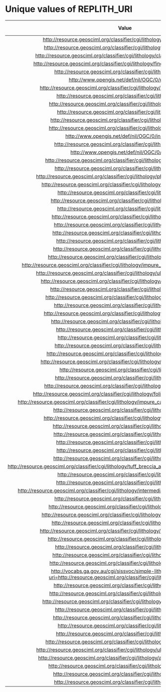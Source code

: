 
Unique values of REPLITH_URI
============================

|Value|Number of Occurrences|
| :---: | :---: |
|http://resource.geosciml.org/classifier/cgi/lithology/metamorphic_rock|14409|
|http://resource.geosciml.org/classifier/cgi/lithology/sedimentary_rock|9768|
|http://resource.geosciml.org/classifier/cgi/lithology/clastic_sedimentary_rock|7791|
|http://resource.geosciml.org/classifier/cgi/lithology/fine_grained_igneous_rock|7697|
|http://resource.geosciml.org/classifier/cgi/lithology/granitoid|5677|
|http://www.opengis.net/def/nil/OGC/0/unknown|5313|
|http://resource.geosciml.org/classifier/cgi/lithology/sedimentary_material|4287|
|http://resource.geosciml.org/classifier/cgi/lithology/granite|4249|
|http://resource.geosciml.org/classifier/cgi/lithology/igneous_rock|4219|
|http://resource.geosciml.org/classifier/cgi/lithology/gneiss|4095|
|http://resource.geosciml.org/classifier/cgi/lithology/granodiorite|2904|
|http://resource.geosciml.org/classifier/cgi/lithology/doleritic_rock|2597|
|http://www.opengis.net/def/nil/OGC/0/inapplicable|2536|
|http://resource.geosciml.org/classifier/cgi/lithology/quartzite|1809|
|http://www.opengis.net/def/nil/OGC/0/missing|1650|
|http://resource.geosciml.org/classifier/cgi/lithology/clastic_sediment|1328|
|http://resource.geosciml.org/classifier/cgi/lithology/andesite|1062|
|http://resource.geosciml.org/classifier/cgi/lithology/phaneritic_igneous_rock|1053|
|http://resource.geosciml.org/classifier/cgi/lithology/basic_igneous_rock|1010|
|http://resource.geosciml.org/classifier/cgi/lithology/basalt|976|
|http://resource.geosciml.org/classifier/cgi/lithology/orthogneiss|928|
|http://resource.geosciml.org/classifier/cgi/lithology/diorite|864|
|http://resource.geosciml.org/classifier/cgi/lithology/paragneiss|853|
|http://resource.geosciml.org/classifier/cgi/lithology/sediment|824|
|http://resource.geosciml.org/classifier/cgi/lithology/monzonite|672|
|http://resource.geosciml.org/classifier/cgi/lithology/gabbro|645|
|http://resource.geosciml.org/classifier/cgi/lithology/migmatite|612|
|http://resource.geosciml.org/classifier/cgi/lithology/gabbroic_rock|432|
|http://resource.geosciml.org/classifier/cgi/lithology/impure_carbonate_sedimentary_rock|432|
|http://resource.geosciml.org/classifier/cgi/lithology/ultramafic_igneous_rock|355|
|http://resource.geosciml.org/classifier/cgi/lithology/acidic_igneous_rock|346|
|http://resource.geosciml.org/classifier/cgi/lithology/dioritic_rock|273|
|http://resource.geosciml.org/classifier/cgi/lithology/monzonitic_rock|270|
|http://resource.geosciml.org/classifier/cgi/lithology/porphyry|208|
|http://resource.geosciml.org/classifier/cgi/lithology/clastic_sandstone|207|
|http://resource.geosciml.org/classifier/cgi/lithology/amphibolite|203|
|http://resource.geosciml.org/classifier/cgi/lithology/tonalite|203|
|http://resource.geosciml.org/classifier/cgi/lithology/schist|160|
|http://resource.geosciml.org/classifier/cgi/lithology/basanite|159|
|http://resource.geosciml.org/classifier/cgi/lithology/tholeiitic_basalt|151|
|http://resource.geosciml.org/classifier/cgi/lithology/quartz_monzodiorite|141|
|http://resource.geosciml.org/classifier/cgi/lithology/rock|136|
|http://resource.geosciml.org/classifier/cgi/lithology/trachyte|135|
|http://resource.geosciml.org/classifier/cgi/lithology/clastic_mudstone|132|
|http://resource.geosciml.org/classifier/cgi/lithology/foliated_metamorphic_rock|120|
|http://resource.geosciml.org/classifier/cgi/lithology/impure_calcareous_carbonate_sediment|117|
|http://resource.geosciml.org/classifier/cgi/lithology/diamictite|109|
|http://resource.geosciml.org/classifier/cgi/lithology/quartz_monzonite|102|
|http://resource.geosciml.org/classifier/cgi/lithology/trachytoid|102|
|http://resource.geosciml.org/classifier/cgi/lithology/tephritoid|92|
|http://resource.geosciml.org/classifier/cgi/lithology/syenite|91|
|http://resource.geosciml.org/classifier/cgi/lithology/marble|89|
|http://resource.geosciml.org/classifier/cgi/lithology/limestone|62|
|http://resource.geosciml.org/classifier/cgi/lithology/tuff_breccia_agglomerate_or_pyroclastic_breccia|52|
|http://resource.geosciml.org/classifier/cgi/lithology/dacite|49|
|http://resource.geosciml.org/classifier/cgi/lithology/phyllite|48|
|http://resource.geosciml.org/classifier/cgi/lithology/intermediate_composition_igneous_rock|46|
|http://resource.geosciml.org/classifier/cgi/lithology/granulite|45|
|http://resource.geosciml.org/classifier/cgi/lithology/quartz_diorite|44|
|http://resource.geosciml.org/classifier/cgi/lithology/compound_material|35|
|http://resource.geosciml.org/classifier/cgi/lithology/phonolitoid|33|
|http://resource.geosciml.org/classifier/cgi/lithology/clastic_conglomerate|30|
|http://resource.geosciml.org/classifier/cgi/lithology/mylonitic_rock|18|
|http://resource.geosciml.org/classifier/cgi/lithology/hornfels|18|
|http://resource.geosciml.org/classifier/cgi/lithology/pyroxenite|18|
|http://resource.geosciml.org/classifier/cgi/lithology/syenogranite|13|
|http://vocabs.ga.gov.au/cgi/sissvoc/simple-lithology/resource?uri=http://resource.geosciml.org/classifier/cgi/lithology/tephritoid|10|
|http://resource.geosciml.org/classifier/cgi/lithology/granofels|9|
|http://resource.geosciml.org/classifier/cgi/lithology/monzodiorite|8|
|http://resource.geosciml.org/classifier/cgi/lithology/monzodioritic_rock|6|
|http://resource.geosciml.org/classifier/cgi/lithology/dioritoid|5|
|http://resource.geosciml.org/classifier/cgi/lithology/pegmatite|4|
|http://resource.geosciml.org/classifier/cgi/lithology/tuffite|3|
|http://resource.geosciml.org/classifier/cgi/lithology/rhyolite|3|
|http://resource.geosciml.org/classifier/cgi/lithology/pyroclastic_rock|2|
|http://resource.geosciml.org/classifier/cgi/lithology/ultrabasic_igneous_rock|2|
|http://resource.geosciml.org/classifier/cgi/lithology/alkali_feldspar_rhyolite|2|
|http://resource.geosciml.org/classifier/cgi/lithology/monzogabbro|1|
|http://resource.geosciml.org/classifier/cgi/lithology/phonolilte|1|
|http://resource.geosciml.org/classifier/cgi/lithology/syenitoid|1|
